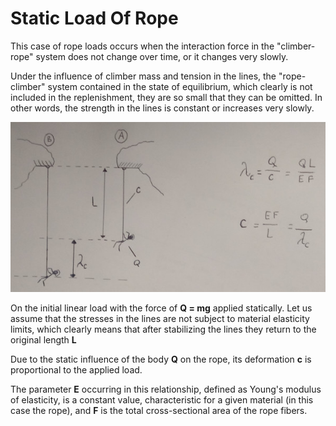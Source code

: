 

# Static Load Of Rope
This case of rope loads occurs when the interaction force in the "climber-rope" system does not change over time, or it changes very slowly.

Under the influence of climber mass and tension in the lines, the "rope-climber" system contained in the state of equilibrium, which clearly is not included in the replenishment, they are so small that they can be omitted. In other words, the strength in the lines is constant or increases very slowly.

![enter image description here](https://raw.githubusercontent.com/waldekgraban/static-load-of-rope/master/wzory.jpg)


On the initial linear load with the force of **Q = mg** applied statically. Let us assume that the stresses in the lines are not subject to material elasticity limits, which clearly means that after stabilizing the lines they return to the original length **L**

Due to the static influence of the body **Q** on the rope, its deformation **c** is proportional to the applied load.

The parameter **E** occurring in this relationship, defined as Young's modulus of elasticity, is a constant value, characteristic for a given material (in this case the rope), and **F** is the total cross-sectional area of the rope fibers.


